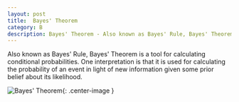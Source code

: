```yaml
---
layout: post
title:  Bayes' Theorem
category: B
description: Bayes' Theorem - Also known as Bayes' Rule, Bayes' Theorem is a tool for calculating conditional probabilities. One interpretation is that it is used for calculating the probability of an event in light of new information given some prior belief about its likelihood.
---
```


Also known as Bayes' Rule, Bayes' Theorem is a tool for calculating conditional probabilities. One interpretation is that it is used for calculating the probability of an event in light of new information given some prior belief about its likelihood.

![Bayes' Theorem](http://mathurl.com/yclug444.png "Bayes' Theorem"){: .center-image }
